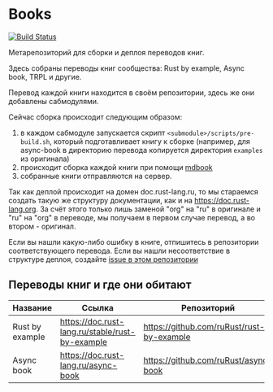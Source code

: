 # Books

[![Build Status](https://travis-ci.org/rust-lang-ru/books.svg?branch=master)](https://travis-ci.org/rust-lang-ru/books)

Метарепозиторий для сборки и деплоя переводов книг.

Здесь собраны переводы книг сообщества: Rust by example, Async book, TRPL и другие.

Перевод каждой книги находится в своём репозитории, здесь же они добавлены 
сабмодулями.

Сейчас сборка происходит следующим образом:
1. в каждом сабмодуле запускается скрипт `<submodule>/scripts/pre-build.sh`, который 
подготавливает книгу к сборке (например, для async-book в директорию перевода копируется 
директория `examples` из оригинала)
2. происходит сборка каждой книги при помощи [mdbook](https://github.com/rust-lang-nursery/mdBook/)
3. собранные книги отправляются на сервер.

Так как деплой происходит на домен doc.rust-lang.ru, то мы стараемся создать такую же структуру 
документации, как и на https://doc.rust-lang.org. За счёт этого только лишь заменой "org" на "ru"
в оригинале и "ru" на "org" в переводе, мы получаем в первом случае перевод, а во втором - оригинал.

Если вы нашли какую-либо ошибку в книге, отпишитесь в репозитории соответствующего перевода. Если вы
нашли несоответствие в структуре деплоя, создайте [issue в этом репозитории](https://github.com/ruRust/books/issues/new)

## Переводы книг и где они обитают

| Название | Ссылка | Репозиторий |
|---|---|---|
| Rust by example | https://doc.rust-lang.ru/stable/rust-by-example | https://github.com/ruRust/rust-by-example |
| Async book | https://doc.rust-lang.ru/async-book | https://github.com/ruRust/async-book |

